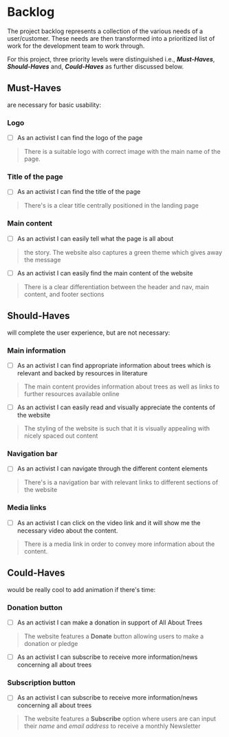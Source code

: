 # Backlog

The project backlog represents a collection of the various needs of a
user/customer. These needs are then transformed into a prioritized list of work
for the development team to work through.

For this project, three priority levels were distinguished i.e.,
**_Must-Haves_**, **_Should-Haves_** and, **_Could-Haves_** as further discussed
below.

## Must-Haves

are necessary for basic usability:

### Logo

- [ ] As an activist I can find the logo of the page

> There is a suitable logo with correct image with the main name of the page.

### Title of the page

- [ ] As an activist I can find the title of the page

> There's is a clear title centrally positioned in the landing page

### Main content

- [ ] As an activist I can easily tell what the page is all about

> the story. The website also captures a green theme which gives away the
> message

- [ ] As an activist I can easily find the main content of the website

> There is a clear differentiation between the header and nav, main content, and
> footer sections

## Should-Haves

will complete the user experience, but are not necessary:

### Main information

- [ ] As an activist I can find appropriate information about trees which is
      relevant and backed by resources in literature

> The main content provides information about trees as well as links to further
> resources available online

- [ ] As an activist I can easily read and visually appreciate the contents of
      the website

> The styling of the website is such that it is visually appealing with nicely
> spaced out content

### Navigation bar

- [ ] As an activist I can navigate through the different content elements

> There's is a navigation bar with relevant links to different sections of the
> website

### Media links

- [ ] As an activist I can click on the video link and it will show me the
      necessary video about the content.

> There is a media link in order to convey more information about the content.

## Could-Haves

would be really cool to add animation if there's time:

### Donation button

- [ ] As an activist I can make a donation in support of All About Trees

> The website features a **Donate** button allowing users to make a donation or
> pledge

- [ ] As an activist I can subscribe to receive more information/news concerning
      all about trees

### Subscription button

- [ ] As an activist I can subscribe to receive more information/news concerning
      all about trees

> The website features a **Subscribe** option where users are can input their
> _name_ and _email address_ to receive a monthly Newsletter
